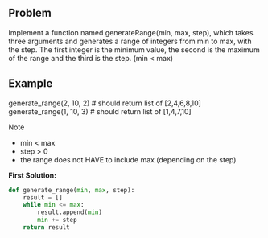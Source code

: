 ## Problem

Implement a function named generateRange(min, max, step), which takes three arguments and generates a range of integers from min to max, with the step. The first integer is the minimum value, the second is the maximum of the range and the third is the step. (min < max)

## Example

generate_range(2, 10, 2) # should return list of [2,4,6,8,10]
generate_range(1, 10, 3) # should return list of [1,4,7,10]

Note

- min < max
- step > 0
- the range does not HAVE to include max (depending on the step)

**First Solution:**

```python
def generate_range(min, max, step):
    result = []
    while min <= max:
        result.append(min)
        min += step
    return result
```
